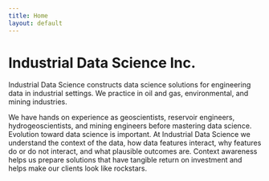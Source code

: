 ```yaml
---
title: Home
layout: default
---
```


# Industrial Data Science Inc.

Industrial Data Science constructs data science solutions for engineering data in industrial settings. We practice in oil and gas, environmental, and mining industries.

We have hands on experience as geoscientists, reservoir engineers, hydrogeoscientists, and mining engineers before mastering data science. Evolution toward data science is important. At Industrial Data Science we understand the context of the data, how data features interact, why features do or do not interact, and what plausible outcomes are. Context awareness helps us prepare solutions that have tangible return on investment and helps make our clients look like rockstars.

